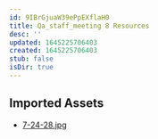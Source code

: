 ```yaml
---
id: 9IBrGjuaW39ePpEXflaH0
title: Qa_staff_meeting 8 Resources
desc: ''
updated: 1645225706403
created: 1645225706403
stub: false
isDir: true
---
```

## Imported Assets
- [7-24-28.jpg](/assets/7-24-28.jpg)
